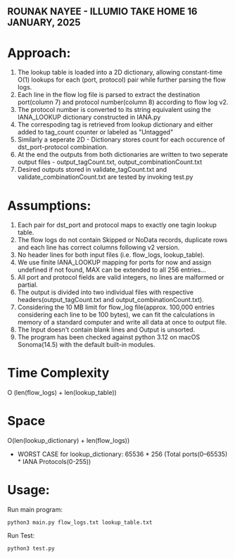 ## ROUNAK NAYEE - ILLUMIO TAKE HOME 16 JANUARY, 2025

# Approach:

1. The lookup table is loaded into a 2D dictionary, allowing constant-time O(1) lookups for each (port, protocol) pair while further parsing the flow logs.
2. Each line in the flow log file is parsed to extract the destination port(column 7) and protocol number(column 8) according to flow log v2.
3. The protocol number is converted to its string equivalent using the IANA_LOOKUP dictionary constructed in IANA.py
4. The correspoding tag is retrieved from lookup dictionary and either added to tag_count counter or labeled as "Untagged"
5. Similarly a seperate 2D - Dictionary stores count for each occurence of dst_port-protocol combination.
6. At the end the outputs from both dictionaries are written to two seperate output files - output_tagCount.txt, output_combinationCount.txt
7. Desired outputs stored in validate_tagCount.txt and validate_combinationCount.txt are tested by invoking test.py

# Assumptions:
1. Each pair for dst_port and protocol maps to exactly one tagin lookup table.
2. The flow logs do not contain Skipped or NoData records, duplicate rows and each line has correct columns following v2 version.
3. No header lines for both input files (i.e. flow_logs, lookup_table).
4. We use finite IANA_LOOKUP mapping for ports for now and assign undefined if not found, MAX can be extended to all 256 entries...
5. All port and protocol fields are valid integers, no lines are malformed or partial.
6. The output is divided into two individual files with respective headers(output_tagCount.txt and output_combinationCount.txt).
7. Considering the 10 MB limit for flow_log file(approx. 100,000 entries considering each line to be 100 bytes), we can fit the calculations in memory of a standard computer and write all data at once to output file.
8. The Input doesn't contain blank lines and Output is unsorted.
9. The program has been checked against python 3.12 on macOS Sonoma(14.5) with the default built-in modules.


# Time Complexity

O (len(flow_logs) + len(lookup_table))

# Space  

O(len(lookup_dictionary) + len(flow_logs))

- WORST CASE for lookup_dictionary: 65536 * 256 (Total ports(0–65535) * IANA Protocols(0-255))

# Usage:

Run main program:

```
python3 main.py flow_logs.txt lookup_table.txt
```
Run Test:
```
python3 test.py
```